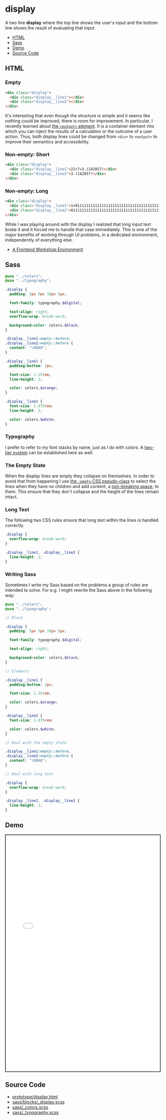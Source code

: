 # display

A two line **display** where the top line shows the user's input and the bottom line shows the result of evaluating that input.

- [HTML](#html)
- [Sass](#sass)
- [Demo](#demo)
- [Source Code](#source-code)

## HTML

### Empty

```html
<div class="display">
  <div class="display__line1"></div>
  <div class="display__line2"></div>
</div>
```

It's interesting that even though the structure is simple and it seems like nothing could be improved, there is room for improvement. In particular, I recently learned about [the `<output>` element](https://developer.mozilla.org/en-US/docs/Web/HTML/Reference/Elements/output). It is a container element into which you can inject the results of a calculation or the outcome of a user action. Thus, both display lines could be changed from `<div>` to `<output>` to improve their semantics and accessibility.

### Non-empty: Short

```html
<div class="display">
  <div class="display__line1">22÷7=3.(142857)</div>
  <div class="display__line2">3.(142857)</div>
</div>
```

### Non-empty: Long

```html
<div class="display">
  <div class="display__line1">1×8111111111111111111111111111111111111111111111111111111111111111111111111111111111111111111111111111</div>
  <div class="display__line2">8111111111111111111111111111111111111111111111111111111111111111111111111111111111111111111111111111</div>
</div>
```

While I was playing around with the display I realized that long input text broke it and it forced me to handle that case immediately. This is one of the major benefits of working through UI problems, in a dedicated environment, independently of everything else.

- [A Frontend Workshop Environment](https://bradfrost.com/blog/post/a-frontend-workshop-environment/)

## Sass

```scss
@use "../colors";
@use "../typography";

.display {
  padding: 5px 5px 10px 5px;

  font-family: typography.$digital;

  text-align: right;
  overflow-wrap: break-word;

  background-color: colors.$black;
}

.display__line1:empty::before,
.display__line2:empty::before {
  content: "\00A0";
}

.display__line1 {
  padding-bottom: 2px;

  font-size: 1.25rem;
  line-height: 1;

  color: colors.$orange;
}

.display__line2 {
  font-size: 1.875rem;
  line-height: 1;

  color: colors.$white;
}
```

### Typography

I prefer to refer to my font stacks by name, just as I do with colors. A [two-tier system](./key.md#colors) can be established here as well.

### The Empty State

When the display lines are empty they collapse on themselves. In order to avoid that from happening I use [the `:empty` CSS pseudo-class](https://developer.mozilla.org/en-US/docs/Web/CSS/:empty) to select the lines when they have no children and add content, a [non-breaking space](https://en.wikipedia.org/wiki/Non-breaking_space), to them. This ensure that they don't collapse and the height of the lines remain intact.

### Long Text

The following two CSS rules ensure that long text within the lines is handled correctly.

```scss
.display {
  overflow-wrap: break-word;
}

.display__line1, .display__line2 {
  line-height: 1;
}
```

### Writing Sass

Sometimes I write my Sass based on the problems a group of rules are intended to solve. For e.g. I might rewrite the Sass above in the following way:

```scss
@use "../colors";
@use "../typography";

// Block

.display {
  padding: 5px 5px 10px 5px;

  font-family: typography.$digital;

  text-align: right;

  background-color: colors.$black;
}

// Elements

.display__line1 {
  padding-bottom: 2px;

  font-size: 1.25rem;

  color: colors.$orange;
}

.display__line2 {
  font-size: 1.875rem;

  color: colors.$white;
}

// Deal with the empty state

.display__line1:empty::before,
.display__line2:empty::before {
  content: "\00A0";
}

// Deal with long text

.display {
  overflow-wrap: break-word;
}

.display__line1, .display__line2 {
  line-height: 1;
}
```

## Demo

<iframe src="./demo/display.html" style="width: 100%; height: 770px; border: 2px solid #333;"></iframe>

## Source Code

- [prototype/display.html](https://github.com/dwayne/elm-calculator/blob/1.0.0/prototype/display.html)
- [sass/blocks/_display.scss](https://github.com/dwayne/elm-calculator/blob/1.0.0/sass/blocks/_display.scss)
- [sass/_colors.scss](https://github.com/dwayne/elm-calculator/blob/1.0.0/sass/_colors.scss)
- [sass/_typography.scss](https://github.com/dwayne/elm-calculator/blob/1.0.0/sass/_typography.scss)
